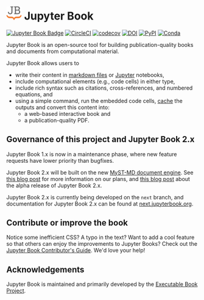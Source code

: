 # <img src="https://raw.githubusercontent.com/executablebooks/jupyter-book/master/docs/images/logo-square.svg" width=40 /> Jupyter Book

[![Jupyter Book Badge](docs/images/badge.svg)](https://jupyterbook.org)
[![CircleCI](https://circleci.com/gh/executablebooks/jupyter-book.svg?style=svg)](https://circleci.com/gh/executablebooks/jupyter-book)
[![codecov](https://codecov.io/gh/executablebooks/jupyter-book/branch/master/graph/badge.svg)](https://codecov.io/gh/executablebooks/jupyter-book)
[![DOI](https://zenodo.org/badge/DOI/10.5281/zenodo.2561065.svg)](https://doi.org/10.5281/zenodo.2561065)
[![PyPI][pypi-badge]][pypi-link]
[![Conda][conda-badge]][conda-link]

Jupyter Book is an open-source tool for building publication-quality books and documents from computational material.

Jupyter Book allows users to

* write their content in [markdown files](https://myst-parser.readthedocs.io/en/latest/) or [Jupyter](https://jupyter.org/) notebooks,
* include computational elements (e.g., code cells) in either type,
* include rich syntax such as citations, cross-references, and numbered equations, and
* using a simple command, run the embedded code cells, [cache](https://jupyter-cache.readthedocs.io/en/latest/) the outputs and convert this content into:
  * a web-based interactive book and
  * a publication-quality PDF.

## Governance of this project and Jupyter Book 2.x

Jupyter Book 1.x is now in a maintenance phase, where new feature requests have lower priority than bugfixes.

Jupyter Book 2.x will be built on the new [MyST-MD document engine](https://mystmd.org/). See [this blog post](https://executablebooks.org/en/latest/blog/2024-05-20-jupyter-book-myst/) for more information on our plans, and [this blog post](https://blog.jupyterbook.org/posts/2024-11-15-jupyter-book-2-alpha) about the alpha release of Jupyter Book 2.x.

Jupyter Book 2.x is currently being developed on the `next` branch, and documentation for Jupyter Book 2.x can be found at [next.jupyterbook.org](https://next.jupyterbook.org).

## Contribute or improve the book

Notice some inefficient CSS? A typo in the text? Want to add a cool feature so that others
can enjoy the improvements to Jupyter Books? Check out the [Jupyter Book Contributor's
Guide](https://jupyterbook.org/contribute/intro.html). We'd love your help!

## Acknowledgements

Jupyter Book is maintained and primarily developed by
the [Executable Book Project](https://executablebooks.org).

[pypi-badge]: https://img.shields.io/pypi/v/jupyter-book.svg
[pypi-link]: https://pypi.org/project/jupyter-book
[conda-badge]: https://anaconda.org/conda-forge/jupyter-book/badges/version.svg
[conda-link]: https://anaconda.org/conda-forge/jupyter-book
